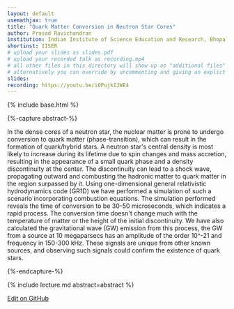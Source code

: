 ```yaml
---
layout: default
usemathjax: true
title: "Quark Matter Conversion in Neutron Star Cores"
author: Prasad Ravichandran
institution: Indian Institute of Science Education and Research, Bhopal, India
shortinst: IISER
# upload your slides as slides.pdf
# upload your recorded talk as recording.mp4
# all other files in this directory will show up as "additional files"
# alternatively you can override by uncommenting and giving an explict URL:
slides: 
recording: https://youtu.be/i0PujkIJWE4
---
```

{% include base.html %}

{%-capture abstract-%}

In the dense cores of a neutron star, the nuclear matter is prone to undergo conversion to quark matter (phase-transition), which can result in the formation of quark/hybrid stars. A neutron star's central density is most likely to increase during its lifetime due to spin changes and mass accretion, resulting in the appearance of a small quark phase and a density discontinuity at the center. The discontinuity can lead to a shock wave, propagating outward and combusting the hadronic matter to quark matter in the region surpassed by it. Using one-dimensional general relativistic hydrodynamics code (GR1D) we have performed a simulation of such a scenario incorporating combustion equations. The simulation performed reveals the time of conversion to be 30-50 microseconds, which indicates a rapid process. The conversion time doesn't change much with the temperature of matter or the height of the initial discontinuity. We have also calculated the gravitational wave (GW) emission from this process, the GW from a source at 10 megaparsecs has an amplitude of the order 10^-21 and frequency in 150-300 kHz. These signals are unique from other known sources, and observing such signals could confirm the existence of quark stars.

{%-endcapture-%}

<div class="col-xs-12" markdown="1">
{% include lecture.md abstract=abstract %}

[Edit on GitHub](https://github.com/EinsteinToolkit/et2021uiuc/edit/master/{{page.path}})
</div>
